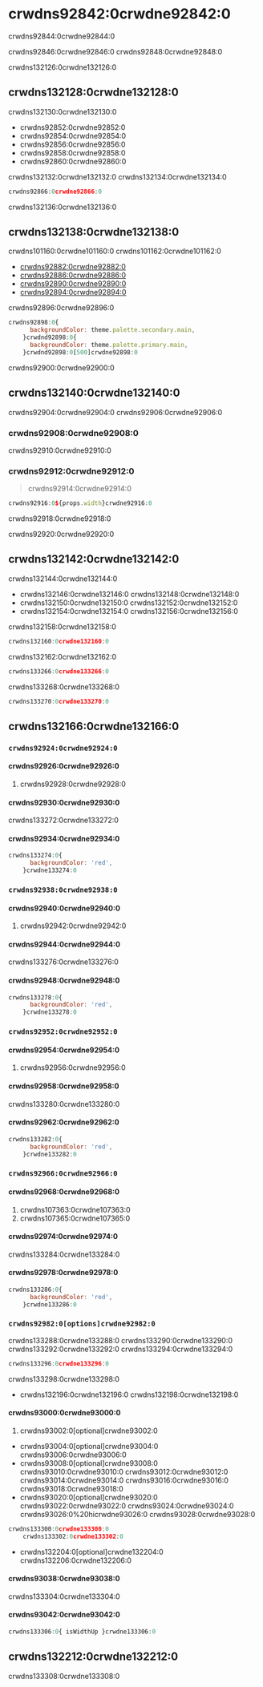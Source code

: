 # crwdns92842:0crwdne92842:0

<p class="description">crwdns92844:0crwdne92844:0</p>

crwdns92846:0crwdne92846:0 crwdns92848:0crwdne92848:0

crwdns132126:0crwdne132126:0

## crwdns132128:0crwdne132128:0

crwdns132130:0crwdne132130:0

- crwdns92852:0crwdne92852:0
- crwdns92854:0crwdne92854:0
- crwdns92856:0crwdne92856:0
- crwdns92858:0crwdne92858:0
- crwdns92860:0crwdne92860:0

crwdns132132:0crwdne132132:0 crwdns132134:0crwdne132134:0

```js
crwdns92866:0crwdne92866:0
```

crwdns132136:0crwdne132136:0

## crwdns132138:0crwdne132138:0

crwdns101160:0crwdne101160:0 crwdns101162:0crwdne101162:0

- [crwdns92882:0crwdne92882:0](crwdns92880:0crwdne92880:0)
- [crwdns92886:0crwdne92886:0](crwdns92884:0crwdne92884:0)
- [crwdns92890:0crwdne92890:0](crwdns92888:0crwdne92888:0)
- [crwdns92894:0crwdne92894:0](crwdns92892:0crwdne92892:0)

crwdns92896:0crwdne92896:0

```jsx
crwdns92898:0{
      backgroundColor: theme.palette.secondary.main,
    }crwdnd92898:0{
      backgroundColor: theme.palette.primary.main,
    }crwdnd92898:0[500]crwdne92898:0
```

crwdns92900:0crwdne92900:0

## crwdns132140:0crwdne132140:0

crwdns92904:0crwdne92904:0 crwdns92906:0crwdne92906:0

### crwdns92908:0crwdne92908:0

crwdns92910:0crwdne92910:0

### crwdns92912:0crwdne92912:0

> crwdns92914:0crwdne92914:0

```jsx
crwdns92916:0${props.width}crwdne92916:0
```

crwdns92918:0crwdne92918:0

crwdns92920:0crwdne92920:0

## crwdns132142:0crwdne132142:0

crwdns132144:0crwdne132144:0

- crwdns132146:0crwdne132146:0 crwdns132148:0crwdne132148:0
- crwdns132150:0crwdne132150:0 crwdns132152:0crwdne132152:0
- crwdns132154:0crwdne132154:0 crwdns132156:0crwdne132156:0

crwdns132158:0crwdne132158:0

```jsx
crwdns132160:0crwdne132160:0
```

crwdns132162:0crwdne132162:0

```js
crwdns133266:0crwdne133266:0
```

crwdns133268:0crwdne133268:0

```ts
crwdns133270:0crwdne133270:0
```

## crwdns132166:0crwdne132166:0

### `crwdns92924:0crwdne92924:0`

#### crwdns92926:0crwdne92926:0

1. crwdns92928:0crwdne92928:0

#### crwdns92930:0crwdne92930:0

crwdns133272:0crwdne133272:0

#### crwdns92934:0crwdne92934:0

```js
crwdns133274:0{
      backgroundColor: 'red',
    }crwdne133274:0
```

### `crwdns92938:0crwdne92938:0`

#### crwdns92940:0crwdne92940:0

1. crwdns92942:0crwdne92942:0

#### crwdns92944:0crwdne92944:0

crwdns133276:0crwdne133276:0

#### crwdns92948:0crwdne92948:0

```js
crwdns133278:0{
      backgroundColor: 'red',
    }crwdne133278:0
```

### `crwdns92952:0crwdne92952:0`

#### crwdns92954:0crwdne92954:0

1. crwdns92956:0crwdne92956:0

#### crwdns92958:0crwdne92958:0

crwdns133280:0crwdne133280:0

#### crwdns92962:0crwdne92962:0

```js
crwdns133282:0{
      backgroundColor: 'red',
    }crwdne133282:0
```

### `crwdns92966:0crwdne92966:0`

#### crwdns92968:0crwdne92968:0

1. crwdns107363:0crwdne107363:0
2. crwdns107365:0crwdne107365:0

#### crwdns92974:0crwdne92974:0

crwdns133284:0crwdne133284:0

#### crwdns92978:0crwdne92978:0

```js
crwdns133286:0{
      backgroundColor: 'red',
    }crwdne133286:0
```

### `crwdns92982:0[options]crwdne92982:0`

crwdns133288:0crwdne133288:0 crwdns133290:0crwdne133290:0 crwdns133292:0crwdne133292:0 crwdns133294:0crwdne133294:0

```ts
crwdns133296:0crwdne133296:0
```

crwdns133298:0crwdne133298:0

- crwdns132196:0crwdne132196:0 crwdns132198:0crwdne132198:0

#### crwdns93000:0crwdne93000:0

1. crwdns93002:0[optional]crwdne93002:0 
  - crwdns93004:0[optional]crwdne93004:0 crwdns93006:0crwdne93006:0
  - crwdns93008:0[optional]crwdne93008:0 crwdns93010:0crwdne93010:0 crwdns93012:0crwdne93012:0 crwdns93014:0crwdne93014:0 crwdns93016:0crwdne93016:0 crwdns93018:0crwdne93018:0
  - crwdns93020:0[optional]crwdne93020:0 crwdns93022:0crwdne93022:0 crwdns93024:0crwdne93024:0 crwdns93026:0%20hicrwdne93026:0 crwdns93028:0crwdne93028:0

```js
crwdns133300:0crwdne133300:0
    crwdns133302:0crwdne133302:0
```

- crwdns132204:0[optional]crwdne132204:0 crwdns132206:0crwdne132206:0

#### crwdns93038:0crwdne93038:0

crwdns133304:0crwdne133304:0

#### crwdns93042:0crwdne93042:0

```jsx
crwdns133306:0{ isWidthUp }crwdne133306:0
```

## crwdns132212:0crwdne132212:0

crwdns133308:0crwdne133308:0